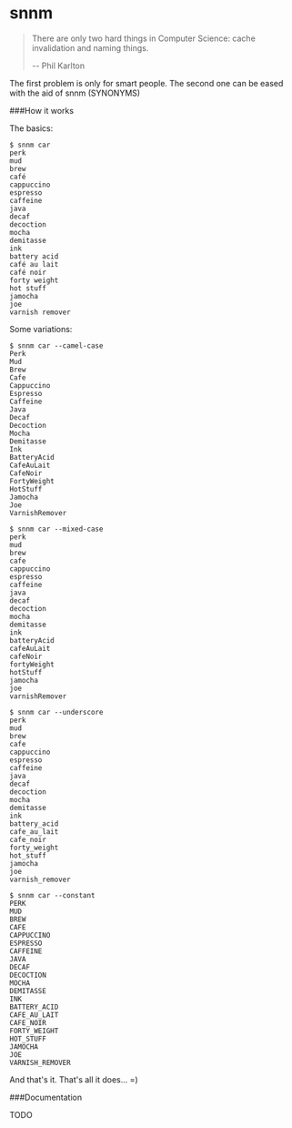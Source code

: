 snnm
====

> There are only two hard things in Computer Science: cache invalidation and naming things.
>
> -- Phil Karlton


The first problem is only for smart people. The second one can be eased with the aid of snnm (SYNONYMS)


###How it works

The basics:

    $ snnm car
	perk
	mud
	brew
	café
	cappuccino
	espresso
	caffeine
	java
	decaf
	decoction
	mocha
	demitasse
	ink
	battery acid
	café au lait
	café noir
	forty weight
	hot stuff
	jamocha
	joe
	varnish remover

Some variations:

    $ snnm car --camel-case
	Perk
	Mud
	Brew
	Cafe
	Cappuccino
	Espresso
	Caffeine
	Java
	Decaf
	Decoction
	Mocha
	Demitasse
	Ink
	BatteryAcid
	CafeAuLait
	CafeNoir
	FortyWeight
	HotStuff
	Jamocha
	Joe
	VarnishRemover

    $ snnm car --mixed-case
	perk
	mud
	brew
	cafe
	cappuccino
	espresso
	caffeine
	java
	decaf
	decoction
	mocha
	demitasse
	ink
	batteryAcid
	cafeAuLait
	cafeNoir
	fortyWeight
	hotStuff
	jamocha
	joe
	varnishRemover

    $ snnm car --underscore
	perk
	mud
	brew
	cafe
	cappuccino
	espresso
	caffeine
	java
	decaf
	decoction
	mocha
	demitasse
	ink
	battery_acid
	cafe_au_lait
	cafe_noir
	forty_weight
	hot_stuff
	jamocha
	joe
	varnish_remover

	$ snnm car --constant
	PERK
	MUD
	BREW
	CAFE
	CAPPUCCINO
	ESPRESSO
	CAFFEINE
	JAVA
	DECAF
	DECOCTION
	MOCHA
	DEMITASSE
	INK
	BATTERY_ACID
	CAFE_AU_LAIT
	CAFE_NOIR
	FORTY_WEIGHT
	HOT_STUFF
	JAMOCHA
	JOE
	VARNISH_REMOVER


And that's it. That's all it does... =)


###Documentation

TODO
